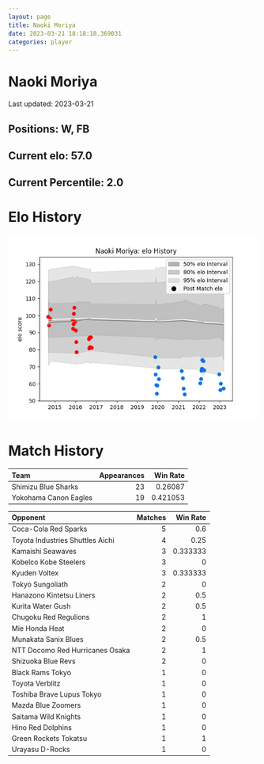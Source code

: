```yaml
---  
layout: page  
title: Naoki Moriya  
date: 2023-03-21 18:18:18.369031  
categories: player  
---
```

# Naoki Moriya


Last updated: 2023-03-21
## Positions: W, FB

## Current elo: 57.0

## Current Percentile: 2.0

# Elo History


![elo history](history_NaokiMoriya.png)
# Match History


| Team                  |   Appearances |   Win Rate |
|:----------------------|--------------:|-----------:|
| Shimizu Blue Sharks   |            23 |   0.26087  |
| Yokohama Canon Eagles |            19 |   0.421053 |

| Opponent                         |   Matches |   Win Rate |
|:---------------------------------|----------:|-----------:|
| Coca-Cola Red Sparks             |         5 |   0.6      |
| Toyota Industries Shuttles Aichi |         4 |   0.25     |
| Kamaishi Seawaves                |         3 |   0.333333 |
| Kobelco Kobe Steelers            |         3 |   0        |
| Kyuden Voltex                    |         3 |   0.333333 |
| Tokyo Sungoliath                 |         2 |   0        |
| Hanazono Kintetsu Liners         |         2 |   0.5      |
| Kurita Water Gush                |         2 |   0.5      |
| Chugoku Red Regulions            |         2 |   1        |
| Mie Honda Heat                   |         2 |   0        |
| Munakata Sanix Blues             |         2 |   0.5      |
| NTT Docomo Red Hurricanes Osaka  |         2 |   1        |
| Shizuoka Blue Revs               |         2 |   0        |
| Black Rams Tokyo                 |         1 |   0        |
| Toyota Verblitz                  |         1 |   0        |
| Toshiba Brave Lupus Tokyo        |         1 |   0        |
| Mazda Blue Zoomers               |         1 |   0        |
| Saitama Wild Knights             |         1 |   0        |
| Hino Red Dolphins                |         1 |   0        |
| Green Rockets Tokatsu            |         1 |   1        |
| Urayasu D-Rocks                  |         1 |   0        |